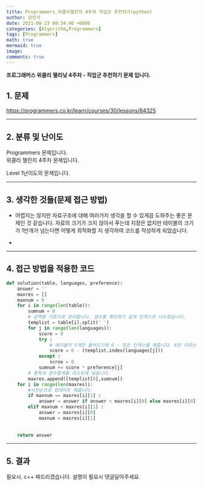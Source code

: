 ```yaml
---
title: Programmers_위클리챌린지 4주차 직업군 추천하기(python)
author: 강민석
date: 2021-08-23 00:34:40 +0800
categories: [Algorithm,Programmers]
tags: [Programmers]
math: true
mermaid: true
image: 
comments: true
---
```


**프로그래머스 위클리 챌리닞 4주차 - 직업군 추천하기 문제 입니다.**

## 1. 문제
<https://programmers.co.kr/learn/courses/30/lessons/84325>






-----  

## 2. 분류 및 난이도

Programmers 문제입니다.  
위클리 챌린지 4주차 문제입니다.

Level 1난이도의 문제입니다. 


-----  

## 3. 생각한 것들(문제 접근 방법)

- 어렵지는 않지만 자료구조에 대해 여러가지 생각을 할 수 있게끔 도와주는 좋은 문제인 것 같습니다. 자료의 크기가 크지 않아서 푸는데 지장은 없지만 테이블의 크기가 1만개가 넘는다면 어떻게 최적화할 지 생각하여 코드를 작성하게 되었습니다. 

- 


-----  

## 4. 접근 방법을 적용한 코드

```python
def solution(table, languages, preference):
    answer = ''
    maxres = []
    maxnum = 0
    for i in range(len(table)):
        sumnum = 0
        # 공백을 기준으로 분리합니다. 점수를 확인하기 쉽게 인덱스로 나누었습니다.
        templist = table[i].split(' ')
        for j in range(len(languages)):
            score = 0
            try : 
                # 테이블이 5개만 들어오기에 6 - 찾은 인덱스를 해줍니다. 6인 이유는 처음에 SI, GAME 등 종목이 들어오기 때문입니다.
                score = 6 - (templist.index(languages[j]))
            except : 
                scroe = 0
            sumnum += score * preference[j]
        # 종목과 점수합계를 리스트에 넣습니다.
        maxres.append([templist[0],sumnum])       
    for i in range(len(maxres)):
        #사전순으로 업데이트 해줍니다.
        if maxnum == maxres[i][1] :
            answer = answer if answer < maxres[i][0] else maxres[i][0]
        elif maxnum < maxres[i][1] :
            answer = maxres[i][0]
            maxnum = maxres[i][1]
        
            
    return answer
```


-----



## 5. 결과

필요시. c++ 짜드리겠습니다. 설명이 필요시 댓글달아주세요.















 
